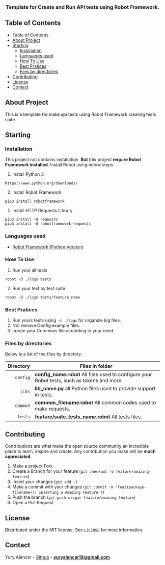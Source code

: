 <br />
<p align="center">
  <h3 align="center">Template for Create and Run API tests using Robot Framework.</h3>
</p>

<!-- TABLE OF CONTENTS -->

## Table of Contents

- [Table of Contents](#table-of-contents)
- [About Project](#about-project)
- [Starting](#starting)
  - [Installation](#installation)
  - [Languages used](#languages-used)
  - [How To Use](#how-to-use)
  - [Best Pratices](#best-pratices)
  - [Files by directories](#files-by-directories)
- [Contributing](#contributing)
- [License](#license)
- [Contact](#contact)

## About Project

This is a template for make api tests using Robot Framework creating tests suite.

## Starting

### Installation

This project not contains installation. **But** this project **require Robot Framework installed**. Install Robot using below steps.

1. Install Python 3
```
https://www.python.org/downloads/
```

2. Install Robot Framework
```
pip3 install robotframework
```

1. Install HTTP Requests Library
```
pip3 install -U requests
pip3 install -U robotframework-requests
```

### Languages used

- [Robot Framework (Python Version)](https://robotframework.org/)

### How To Use

1. Run your all tests
```
robot -d ./logs tests
```

2. Run your test by test suite
```
robot -d ./logs tests/feature_name
```

### Best Pratices

1. Run yours tests using `-d ./logs` for organize log files.
2. Not remove Config example files.
3. create your Commons file according to your need.

### Files by directories

Below is a list of the files by directory.

|               Directory | Files in folder                                                               |
| ----------------------: | ----------------------------------------------------------------------------- |
|                `config` | **config_name.robot** All files used to configure your Robot tests, such as tokens and more.  |
|                  `libs` | **lib_name.py** all Python files used to provide support in tests.                            |
|                `common` | **common_filename.robot** All common codes used to make requests.   |
|                 `tests` | **feature/suite_tests_name.robot** All tests files.   |

## Contributing

Contributions are what make the open source community an incredible place to learn, inspire and create. Any contribution you make will be **much appreciated**.
1. Make a project Fork
2. Create a Branch for your feature (`git checkout -b feature/amazing-feature`)
3. Insert your changes (`git add .`)
4. Make a commit with your changes (`git commit -m 'feat(package-filename>): Inserting a Amazing Feature !`)
5. Push the branch (`git push origin feature/amazing-feature`)
6. Open a Pull Request

## License

Distributed under the MIT license. See `LICENSE` for more information.

## Contact

Yury Alencar - [Github](https://github.com/yuryalencar) - **yuryalencar19@gmail.com**
